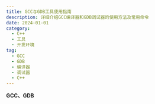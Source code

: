 ```yaml
---
title: GCC与GDB工具使用指南
description: 详细介绍GCC编译器和GDB调试器的使用方法及常用命令
date: 2024-01-01
category:
  - C++
  - 工具
  - 开发环境
tag:
  - GCC
  - GDB
  - 编译器
  - 调试器
  - C++
---
```


**GCC、GDB**




